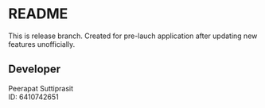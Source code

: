 # README
This is release branch. Created for pre-lauch application after updating new features unofficially.
## Developer
Peerapat Suttiprasit  
ID: 6410742651
